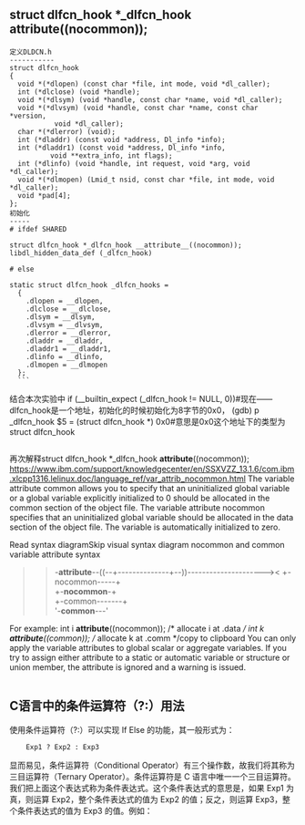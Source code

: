 struct dlfcn_hook *_dlfcn_hook __attribute__((nocommon));
---------------------------------------------------------
```
定义DLDCN.h
-----------
struct dlfcn_hook
{
  void *(*dlopen) (const char *file, int mode, void *dl_caller);
  int (*dlclose) (void *handle);
  void *(*dlsym) (void *handle, const char *name, void *dl_caller);
  void *(*dlvsym) (void *handle, const char *name, const char *version,
		   void *dl_caller);
  char *(*dlerror) (void);
  int (*dladdr) (const void *address, Dl_info *info);
  int (*dladdr1) (const void *address, Dl_info *info,
		  void **extra_info, int flags);
  int (*dlinfo) (void *handle, int request, void *arg, void *dl_caller);
  void *(*dlmopen) (Lmid_t nsid, const char *file, int mode, void *dl_caller);
  void *pad[4];
};
初始化
-----
# ifdef SHARED

struct dlfcn_hook *_dlfcn_hook __attribute__((nocommon));
libdl_hidden_data_def (_dlfcn_hook)

# else

static struct dlfcn_hook _dlfcn_hooks =
  {
    .dlopen = __dlopen,
    .dlclose = __dlclose,
    .dlsym = __dlsym,
    .dlvsym = __dlvsym,
    .dlerror = __dlerror,
    .dladdr = __dladdr,
    .dladdr1 = __dladdr1,
    .dlinfo = __dlinfo,
    .dlmopen = __dlmopen
  };
  ```
 ```
结合本次实验中
 if (__builtin_expect (_dlfcn_hook != NULL, 0))#现在——dlfcn_hook是一个地址，初始化的时候初始化为8字节的0x0，
 (gdb) p _dlfcn_hook 
$5 = (struct dlfcn_hook *) 0x0#意思是0x0这个地址下的类型为struct dlfcn_hook
```
```
再次解释struct dlfcn_hook *_dlfcn_hook __attribute__((nocommon));
https://www.ibm.com/support/knowledgecenter/en/SSXVZZ_13.1.6/com.ibm.xlcpp1316.lelinux.doc/language_ref/var_attrib_nocommon.html
The variable attribute common allows you to specify that an uninitialized global variable or a global variable explicitly initialized to 0 should be allocated in the common section of the object file. The variable attribute nocommon specifies that an uninitialized global variable should be allocated in the data section of the object file. The variable is automatically initialized to zero.

Read syntax diagramSkip visual syntax diagram
nocommon and common variable attribute syntax

>>-__attribute__--((--+--------------+--))---------------------><
                      +-nocommon-----+       
                      +-__nocommon__-+       
                      +-common-------+       
                      '-__common__---'       

For example:
int i __attribute__((nocommon));      /* allocate i at .data  */
int k __attribute__((common));        /* allocate k at .comm  */copy to clipboard
You can only apply the variable attributes to global scalar or aggregate variables. If you try to assign either attribute to a static or automatic variable or structure or union member, the attribute is ignored and a warning is issued.
```
```
C语言中的条件运算符（?:）用法
---------------------------
 使用条件运算符（?:）可以实现 If Else 的功能，其一般形式为：

        Exp1 ? Exp2 : Exp3

显而易见，条件运算符（Conditional Operator）有三个操作数，故我们将其称为三目运算符（Ternary Operator）。条件运算符是 C 语言中唯一一个三目运算符。我们把上面这个表达式称为条件表达式。这个条件表达式的意思是，如果 Exp1 为真，则运算 Exp2，整个条件表达式的值为 Exp2 的值；反之，则运算 Exp3，整个条件表达式的值为 Exp3 的值。例如：

